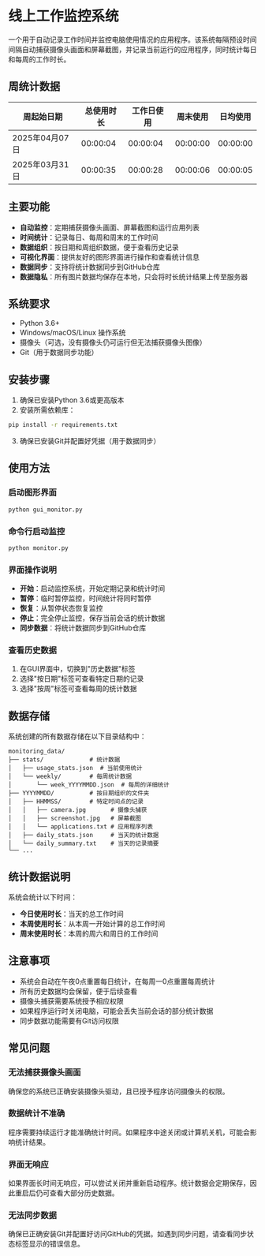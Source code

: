 # 线上工作监控系统

一个用于自动记录工作时间并监控电脑使用情况的应用程序。该系统每隔预设时间间隔自动捕获摄像头画面和屏幕截图，并记录当前运行的应用程序，同时统计每日和每周的工作时长。

## 周统计数据
| 周起始日期 | 总使用时长 | 工作日使用 | 周末使用 | 日均使用 |
|------------|------------|------------|----------|----------|
| 2025年04月07日 | 00:00:04 | 00:00:04 | 00:00:00 | 00:00:00 |
| 2025年03月31日 | 00:00:35 | 00:00:28 | 00:00:06 | 00:00:05 |

## 主要功能

- **自动监控**：定期捕获摄像头画面、屏幕截图和运行应用列表
- **时间统计**：记录每日、每周和周末的工作时间
- **数据组织**：按日期和周组织数据，便于查看历史记录
- **可视化界面**：提供友好的图形界面进行操作和查看统计信息
- **数据同步**：支持将统计数据同步到GitHub仓库
- **数据隐私**：所有图片数据均保存在本地，只会将时长统计结果上传至服务器

## 系统要求

- Python 3.6+
- Windows/macOS/Linux 操作系统
- 摄像头（可选，没有摄像头仍可运行但无法捕获摄像头图像）
- Git（用于数据同步功能）

## 安装步骤

1. 确保已安装Python 3.6或更高版本
2. 安装所需依赖库：

```bash
pip install -r requirements.txt
```

3. 确保已安装Git并配置好凭据（用于数据同步）

## 使用方法

### 启动图形界面

```bash
python gui_monitor.py
```

### 命令行启动监控

```bash
python monitor.py
```

### 界面操作说明

- **开始**：启动监控系统，开始定期记录和统计时间
- **暂停**：临时暂停监控，时间统计将同时暂停
- **恢复**：从暂停状态恢复监控
- **停止**：完全停止监控，保存当前会话的统计数据
- **同步数据**：将统计数据同步到GitHub仓库

### 查看历史数据

1. 在GUI界面中，切换到"历史数据"标签
2. 选择"按日期"标签可查看特定日期的记录
3. 选择"按周"标签可查看每周的统计数据

## 数据存储

系统创建的所有数据存储在以下目录结构中：

```
monitoring_data/
├── stats/             # 统计数据
│   ├── usage_stats.json  # 当前使用统计
│   └── weekly/        # 每周统计数据
│       └── week_YYYYMMDD.json  # 每周的详细统计
├── YYYYMMDD/          # 按日期组织的文件夹
│   ├── HHMMSS/        # 特定时间点的记录
│   │   ├── camera.jpg       # 摄像头捕获
│   │   ├── screenshot.jpg   # 屏幕截图
│   │   └── applications.txt # 应用程序列表
│   ├── daily_stats.json     # 当天的统计数据
│   └── daily_summary.txt    # 当天的记录摘要
└── ...
```

## 统计数据说明

系统会统计以下时间：

- **今日使用时长**：当天的总工作时间
- **本周使用时长**：从本周一开始计算的总工作时间
- **周末使用时长**：本周的周六和周日的工作时间

## 注意事项

- 系统会自动在午夜0点重置每日统计，在每周一0点重置每周统计
- 所有历史数据均会保留，便于后续查看
- 摄像头捕获需要系统授予相应权限
- 如果程序运行时关闭电脑，可能会丢失当前会话的部分统计数据
- 同步数据功能需要有Git访问权限

## 常见问题

### 无法捕获摄像头画面

确保您的系统已正确安装摄像头驱动，且已授予程序访问摄像头的权限。

### 数据统计不准确

程序需要持续运行才能准确统计时间。如果程序中途关闭或计算机关机，可能会影响统计结果。

### 界面无响应

如果界面长时间无响应，可以尝试关闭并重新启动程序。统计数据会定期保存，因此重启后仍可查看大部分历史数据。

### 无法同步数据

确保已正确安装Git并配置好访问GitHub的凭据。如遇到同步问题，请查看同步状态标签显示的错误信息。
